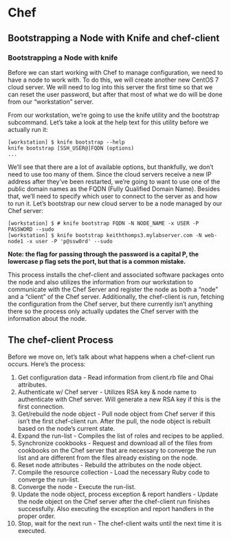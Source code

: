 # Chef

## Bootstrapping a Node with Knife and chef-client

### Bootstrapping a Node with knife
Before we can start working with Chef to manage configuration, we need to have a node to work with. To do this, we will create another new CentOS 7 cloud server. We will need to log into this server the first time so that we can reset the user password, but after that most of what we do will be done from our “workstation” server.

From our workstation, we’re going to use the knife utility and the bootstrap subcommand. Let’s take a look at the help text for this utility before we actually run it:

```
[workstation] $ knife bootstrap --help
knife bootstrap [SSH_USER@]FQDN (options)
...
```

We’ll see that there are a lot of available options, but thankfully, we don’t need to use too many of them. Since the cloud servers receive a new IP address after they’ve been restarted, we’re going to want to use one of the public domain names as the FQDN (Fully Qualified Domain Name). Besides that, we’ll need to specify which user to connect to the server as and how to run it. Let’s bootstrap our new cloud server to be a node managed by our Chef server:

```
[workstation] $ # knife bootstrap FQDN -N NODE_NAME -x USER -P PASSWORD --sudo
[workstation] $ knife bootstrap keiththomps3.mylabserver.com -N web-node1 -x user -P 'p@ssw0rd' --sudo
```

**Note: the flag for passing through the password is a capital P, the lowercase p flag sets the port, but that is a common mistake.**

This process installs the chef-client and associated software packages onto the node and also utilizes the information from our workstation to communicate with the Chef Server and register the node as both a “node” and a “client” of the Chef server. Additionally, the chef-client is run, fetching the configuration from the Chef server, but there currently isn’t anything there so the process only actually updates the Chef server with the information about the node.

## The chef-client Process

Before we move on, let’s talk about what happens when a chef-client run occurs. Here’s the process:

1. Get configuration data - Read information from client.rb file and Ohai attributes.
2. Authenticate w/ Chef server - Utilizes RSA key & node name to authenticate with Chef server. Will generate a new RSA key if this is the first connection.
3. Get/rebuild the node object - Pull node object from Chef server if this isn’t the first chef-client run. After the pull, the node object is rebuilt based on the node’s current state.
4. Expand the run-list - Compiles the list of roles and recipes to be applied.
5. Synchronize cookbooks - Request and download all of the files from cookbooks on the Chef server that are necessary to converge the run list and are different from the files already existing on the node.
6. Reset node attributes - Rebuild the attributes on the node object.
7. Compile the resource collection - Load the necessary Ruby code to converge the run-list.
8. Converge the node - Execute the run-list.
9. Update the node object, process exception & report handlers - Update the node object on the Chef server after the chef-client run finishes successfully. Also executing the exception and report handlers in the proper order.
10. Stop, wait for the next run - The chef-client waits until the next time it is executed.